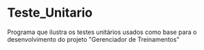 # Teste_Unitario
Programa que ilustra os testes unitários usados como base para o desenvolvimento do projeto "Gerenciador de Treinamentos"
